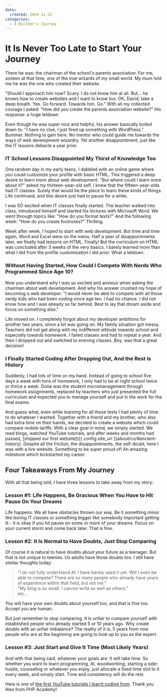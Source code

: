 ```yaml
---
date: 
  created: 2024-11-22
categories:
  - A Builder's Journey
---
```


# It Is Never Too Late to Start Your Journey

There he was: the chairman of the school's parents association. For me, sixteen at that time, one of the true wizards of my small world. My mum told me he was the one who created their website.

"Should I approach him now? Scary. I do not know him at all. But... he knows how to create websites and I want to know too. OK, David, take a deep breath. Yes. Go forward. Towards him. Go." With all my collected courage I asked: "How did you create the parents association website?" His response: a huge letdown

<!-- more -->

Even though he was super nice and helpful, his answer basically boiled down to: "I have no clue, I just fired up something with WordPress." Bummer. Nothing to gain here. No mentor who could guide me towards the ways of web development wizardry. Yet another disappointment, just like the IT lessons debacle a year prior.

### IT School Lessons Disappointed My Thirst of Knowledge Too

One random day in my early teens, I dabbled with an online game where you could customize your profile with basic HTML. This triggered a deep desire to learn more about web development. "But where could I learn more about it?" asked my thirteen-year-old self. I knew that the fifteen-year-olds had IT classes. Surely that would be the place to learn these kinds of things. Life continued, and this desire just had to pause for a while.

I was SO excited when IT classes finally started. The teacher walked into class, introduced himself and started his lectures with Microsoft Word. We went through topics like: "How do you format texts?" And the following week: "How do you create footnotes?" Thrilling.

Week after week, I hoped to start with web development. But time and time again, Word and Excel were on the menu. Half a year of disappointments later, we finally had lessons on HTML. Finally! But the curriculum on HTML was concluded after 3 weeks of the very basics. I barely learned more than what I did from the profile customization I did prior. What a letdown.

### Without Having Started, How Could I Compete With Nerds Who Programmed Since Age 10?

Now you understand why I was so excited and anxious when asking the chairman about web development. And why his answer crushed my hope of becoming a web developer. "I would never be able to compete with all those nerdy kids who had been coding since age ten. I had no chance. I did not know how and I was already so far behind. Best to lay that dream aside and focus on something else."

Life moved on. I completely forgot about my developer ambitions for another two years, since a lot was going on. My family situation got messy. Teachers did not get along with my indifferent attitude towards school and especially towards homework. I failed classes and had to repeat a year. And then I dropped out and switched to evening classes. Boy, was that a great decision!

### I Finally Started Coding After Dropping Out, And the Rest Is History

Suddenly, I had lots of time on my hand. Instead of going to school five days a week with tons of homework, I only had to be at night school twice or thrice a week. Gone was the student micromanagement through homework assignments, replaced by teachers who just presented the full curriculum and expected you to manage yourself and put in the work for the final exams.

And guess what, even while learning for all these tests I had plenty of time to do whatever I wanted. Together with a friend and my brother, who also had extra time on their hands, we decided to create a website which could compare mobile tariffs. With a clear goal in mind, we simply started. We read blogs, watched YouTube tutorials, and after weeks and months had passed, [shipped our first website]({{ config.site_url }}about/cv/#ancient-history). Despite all the friction, the disappointments, the self-doubt, here I was with a live website. Something to be super proud of! An amazing milestone which kickstarted my career.

## Four Takeaways From My Journey

With all that being told, I have three lessons to take away from my story:

### Lesson #1: Life Happens, Be Gracious When You Have to Hit Pause On Your Dreams

Life happens. We all have obstacles thrown our way. Be it something minor like boring IT classes or something bigger like somebody important getting ill - it is okay if you hit pause on some or more of your dreams. Focus on your current storm and come back later. That is fine.

### Lesson #2: It Is Normal to Have Doubts, Just Stop Comparing

Of course it is natural to have doubts about your future as a teenager. But that is not unique to teenies. Us adults have those doubts too. I still have similar thoughts today:

> "I do not fully understand AI. I have barely used it yet. Will I even be able to compete? There are so many people who already have years of experience within that field, but not me."  
> "My blog is so small. I cannot write as well as others."  
> etc...

You will have your own doubts about yourself too, and that is fine too. Accept you are human.

But just remember to stop comparing. It is unfair to compare yourself with established people who already started 5 or 10 years ago. Why create doubts with an unfair imbalance? The reality of it is, 5 years from now people who are at the beginning are going to look up to you as the expert.

### Lesson #3: Just Start and Give It Time (Most Likely Years)

And with that being said, whatever your goals are: It will take time. So whether you want to learn programming, AI, woodworking, starting a side-hustle, counseling or whatever you enjoy, just allocate a fixed time slot to it every week, and simply start. Time and consistency will do the rest. 

<div class="goodie">
  Here is one of <a href="https://www.youtube.com/watch?v=4oSCuEtxRK8">the first YouTube tutorials I learnt coding from</a>. Thank you Alex from PHP Academy!
</div>